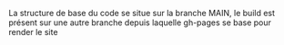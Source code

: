 La structure de base du code se situe sur la branche MAIN, le build est présent sur une autre branche depuis laquelle gh-pages se base pour render le site
